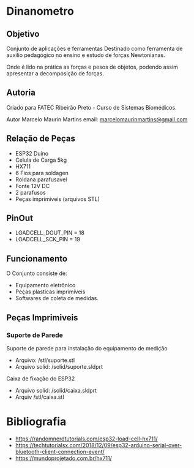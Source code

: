# Dinanometro

## Objetivo
Conjunto de aplicações e ferramentas
Destinado como ferramenta de auxilio pedagógico no ensino e estudo de forças Newtonianas.

Onde é lido na prática as forças e pesos de objetos, podendo assim apresentar a decomposição de forças.

## Autoria
Criado para FATEC Ribeirão Preto - Curso de Sistemas Biomédicos.

Autor Marcelo Maurin Martins
email: marcelomaurinmartins@gmail.com

## Relação de Peças
 - ESP32 Duino
 - Celula de Carga 5kg
 - HX711
 - 6 Fios para soldagen
 - Roldana parafusavel
 - Fonte 12V DC
 - 2 parafusos
 - Peças imprimiveis (arquivos STL)

## PinOut

- LOADCELL_DOUT_PIN = 18
- LOADCELL_SCK_PIN = 19



## Funcionamento
O Conjunto consiste de:
- Equipamento eletrônico
- Peças plasticas imprimiveis
- Softwares de coleta de medidas.



## Peças Imprimiveis

### Suporte de Parede
Suporte de parede para instalação do equipamento de medição
- Arquivo: /stl/suporte.stl
- Arquivo solid: /solid/suporte.sldprt

Caixa de fixação do ESP32
- Arquivo solid: /solid/caixa.sldprt
- Arquiv /stl/caixa.stl

  


# Bibliografia
- https://randomnerdtutorials.com/esp32-load-cell-hx711/
- https://techtutorialsx.com/2018/12/09/esp32-arduino-serial-over-bluetooth-client-connection-event/
- https://mundoprojetado.com.br/hx711/


